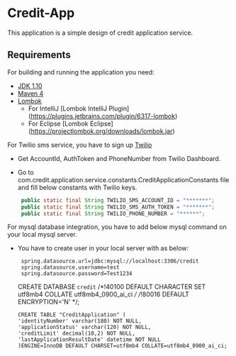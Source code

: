 # Credit-App

This application is a simple design of credit application service.

## Requirements

For building and running the application you need:

- [JDK 1.10](https://www.oracle.com/technetwork/java/javase/downloads/jdk10-downloads-4416644.html)
- [Maven 4](https://maven.apache.org)
- [Lombok](https://projectlombok.org/)
    * For IntelliJ [Lombok IntelliJ Plugin] (https://plugins.jetbrains.com/plugin/6317-lombok)
    * For Eclipse [Lombok Eclipse] (https://projectlombok.org/downloads/lombok.jar)
    
For Twilio sms service, you have to sign up [Twilio](https://www.twilio.com)

   - Get AccountId, AuthToken and PhoneNumber from Twilio Dashboard.
   - Go to com.credit.application.service.constants.CreditApplicationConstants file and fill below constants with Twilio keys.
      
      ```java
       public static final String TWILIO_SMS_ACCOUNT_ID = "*******";
       public static final String TWILIO_SMS_AUTH_TOKEN = "*******";
       public static final String TWILIO_PHONE_NUMBER = "******";
      ```
 For mysql database integration, you have to add below mysql command on your local mysql server.
 
  - You have to create user in your local server with as below:
  
         spring.datasource.url=jdbc:mysql://localhost:3306/credit
         spring.datasource.username=test
         spring.datasource.password=Test1234

       
       CREATE DATABASE `credit` /*!40100 DEFAULT CHARACTER SET utf8mb4 COLLATE utf8mb4_0900_ai_ci */ /*!80016 DEFAULT    ENCRYPTION='N' */;

        CREATE TABLE "CreditApplication" (
        'identityNumber' varchar(180) NOT NULL,
        'applicationStatus' varchar(120) NOT NULL,
        'creditLimit' decimal(10,2) NOT NULL,
        'lastApplicationResultDate' datetime NOT NULL
        )ENGINE=InnoDB DEFAULT CHARSET=utf8mb4 COLLATE=utf8mb4_0900_ai_ci;
       
      
